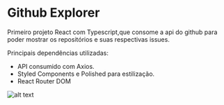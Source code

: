 <h1>Github Explorer</h1>

Primeiro projeto React com Typescript,que consome a api do github para poder mostrar os repositórios e suas respectivas issues.

Principais dependências utilizadas:

* API consumido com Axios.
* Styled Components e Polished para estilização.
* React Router DOM 

![alt text](https://github.com/igorWebMASTER/05-primeiro-projeto-react/blob/master/readme-img/home.png)
